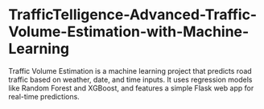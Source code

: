# TrafficTelligence-Advanced-Traffic-Volume-Estimation-with-Machine-Learning
Traffic Volume Estimation is a machine learning project that predicts road traffic based on weather, date, and time inputs. It uses regression models like Random Forest and XGBoost, and features a simple Flask web app for real-time predictions.
